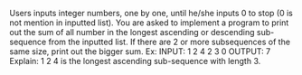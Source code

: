 Users inputs integer numbers, one by one, until he/she inputs 0 to stop (0 is not mention in inputted list). You are asked to implement a program to print out the sum of all number in the longest ascending or descending sub-sequence from the inputted list. 
If there are 2 or more subsequences of the same size, print out the bigger sum. 
Ex: 
INPUT: 1 2 4 2 3 0 
OUTPUT: 7 
Explain: 1 2 4 is the longest ascending sub-sequence with length 3.

